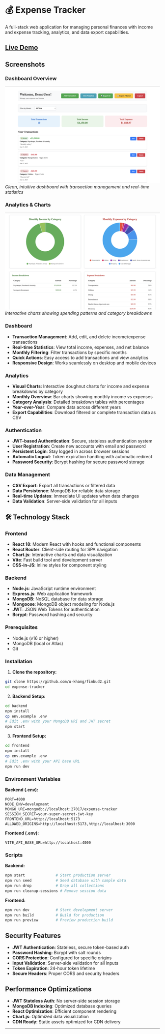 # 💰 Expense Tracker

A full-stack web application for managing personal finances with income and expense tracking, analytics, and data export capabilities.

## [Live Demo](https://finbud2.onrender.com/)

## Screenshots

### Dashboard Overview
![Dashboard](images/dashboard.png)
*Clean, intuitive dashboard with transaction management and real-time statistics*

### Analytics & Charts
![Analytics](images/analytics.png)
*Interactive charts showing spending patterns and category breakdowns*

### **Dashboard**
- **Transaction Management**: Add, edit, and delete income/expense transactions
- **Real-time Statistics**: View total income, expenses, and net balance
- **Monthly Filtering**: Filter transactions by specific months
- **Quick Actions**: Easy access to add transactions and view analytics
- **Responsive Design**: Works seamlessly on desktop and mobile devices

### **Analytics**
- **Visual Charts**: Interactive doughnut charts for income and expense breakdowns by category
- **Monthly Overview**: Bar charts showing monthly income vs expenses
- **Category Analysis**: Detailed breakdown tables with percentages
- **Year-over-Year**: Compare data across different years
- **Export Capabilities**: Download filtered or complete transaction data as CSV

### **Authentication**
- **JWT-based Authentication**: Secure, stateless authentication system
- **User Registration**: Create new accounts with email and password
- **Persistent Login**: Stay logged in across browser sessions
- **Automatic Logout**: Token expiration handling with automatic redirect
- **Password Security**: Bcrypt hashing for secure password storage

### **Data Management**
- **CSV Export**: Export all transactions or filtered data
- **Data Persistence**: MongoDB for reliable data storage
- **Real-time Updates**: Immediate UI updates when data changes
- **Data Validation**: Server-side validation for all inputs

## 🛠️ Technology Stack

### **Frontend**
- **React 18**: Modern React with hooks and functional components
- **React Router**: Client-side routing for SPA navigation
- **Chart.js**: Interactive charts and data visualization
- **Vite**: Fast build tool and development server
- **CSS-in-JS**: Inline styles for component styling

### **Backend**
- **Node.js**: JavaScript runtime environment
- **Express.js**: Web application framework
- **MongoDB**: NoSQL database for data storage
- **Mongoose**: MongoDB object modeling for Node.js
- **JWT**: JSON Web Tokens for authentication
- **Bcrypt**: Password hashing and security


### **Prerequisites**
- Node.js (v16 or higher)
- MongoDB (local or Atlas)
- Git

### **Installation**

1. **Clone the repository:**
```bash
git clone https://github.com/u-khang/finbud2.git
cd expense-tracker
```

2. **Backend Setup:**
```bash
cd backend
npm install
cp env.example .env
# Edit .env with your MongoDB URI and JWT secret
npm start
```

3. **Frontend Setup:**
```bash
cd frontend
npm install
cp env.example .env
# Edit .env with your API base URL
npm run dev
```

### **Environment Variables**

**Backend (.env):**
```env
PORT=4000
NODE_ENV=development
MONGO_URI=mongodb://localhost:27017/expense-tracker
SESSION_SECRET=your-super-secret-jwt-key
FRONTEND_URL=http://localhost:5173
ALLOWED_ORIGINS=http://localhost:5173,http://localhost:3000
```

**Frontend (.env):**
```env
VITE_API_BASE_URL=http://localhost:4000
```


### **Scripts**

**Backend:**
```bash
npm start              # Start production server
npm run seed           # Seed database with sample data
npm run drop           # Drop all collections
npm run cleanup-sessions # Remove session data
```

**Frontend:**
```bash
npm run dev            # Start development server
npm run build          # Build for production
npm run preview        # Preview production build
```


## Security Features

- **JWT Authentication**: Stateless, secure token-based auth
- **Password Hashing**: Bcrypt with salt rounds
- **CORS Protection**: Configured for specific origins
- **Input Validation**: Server-side validation for all inputs
- **Token Expiration**: 24-hour token lifetime
- **Secure Headers**: Proper CORS and security headers

## Performance Optimizations

- **JWT Stateless Auth**: No server-side session storage
- **MongoDB Indexing**: Optimized database queries
- **React Optimization**: Efficient component rendering
- **Chart.js**: Optimized data visualization
- **CDN Ready**: Static assets optimized for CDN delivery


---

